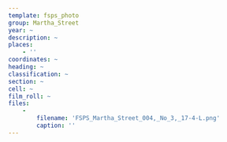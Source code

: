 ```yaml
---
template: fsps_photo
group: Martha_Street
year: ~
description: ~
places:
    - ''
coordinates: ~
heading: ~
classification: ~
section: ~
cell: ~
film_roll: ~
files:
    -
        filename: 'FSPS_Martha_Street_004,_No_3,_17-4-L.png'
        caption: ''
---
```

